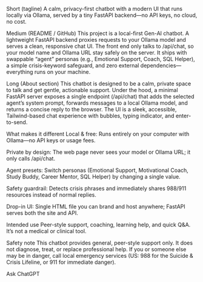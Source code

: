 Short (tagline)
A calm, privacy-first chatbot with a modern UI that runs locally via Ollama, served by a tiny FastAPI backend—no API keys, no cloud, no cost.

Medium (README / GitHub)
This project is a local-first Gen-AI chatbot. A lightweight FastAPI backend proxies requests to your Ollama model and serves a clean, responsive chat UI. The front end only talks to /api/chat, so your model name and Ollama URL stay safely on the server. It ships with swappable “agent” personas (e.g., Emotional Support, Coach, SQL Helper), a simple crisis-keyword safeguard, and zero external dependencies—everything runs on your machine.

Long (About section)
This chatbot is designed to be a calm, private space to talk and get gentle, actionable support. Under the hood, a minimal FastAPI server exposes a single endpoint (/api/chat) that adds the selected agent’s system prompt, forwards messages to a local Ollama model, and returns a concise reply to the browser. The UI is a sleek, accessible, Tailwind-based chat experience with bubbles, typing indicator, and enter-to-send.

What makes it different
Local & free: Runs entirely on your computer with Ollama—no API keys or usage fees.

Private by design: The web page never sees your model or Ollama URL; it only calls /api/chat.

Agent presets: Switch personas (Emotional Support, Motivational Coach, Study Buddy, Career Mentor, SQL Helper) by changing a single value.

Safety guardrail: Detects crisis phrases and immediately shares 988/911 resources instead of normal replies.

Drop-in UI: Single HTML file you can brand and host anywhere; FastAPI serves both the site and API.

Intended use
Peer-style support, coaching, learning help, and quick Q&A. It’s not a medical or clinical tool.

Safety note
This chatbot provides general, peer-style support only. It does not diagnose, treat, or replace professional help. If you or someone else may be in danger, call local emergency services (US: 988 for the Suicide & Crisis Lifeline, or 911 for immediate danger).








Ask ChatGPT
